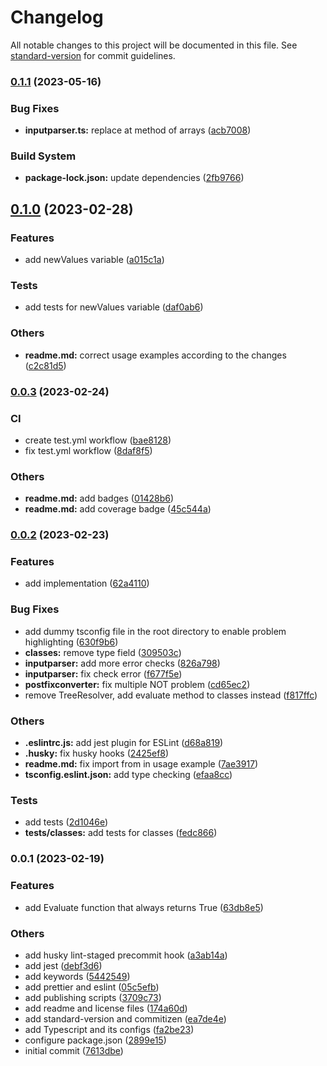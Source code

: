 # Changelog

All notable changes to this project will be documented in this file. See [standard-version](https://github.com/conventional-changelog/standard-version) for commit guidelines.

### [0.1.1](https://github.com/bxr1nG/boolean-evaluator/compare/v0.1.0...v0.1.1) (2023-05-16)


### Bug Fixes

* **inputparser.ts:** replace at method of arrays ([acb7008](https://github.com/bxr1nG/boolean-evaluator/commit/acb7008d34c8d5001df174a378ccf6abf9ae1beb))


### Build System

* **package-lock.json:** update dependencies ([2fb9766](https://github.com/bxr1nG/boolean-evaluator/commit/2fb976628713dd405cf88c35d9f99745ee7fea46))

## [0.1.0](https://github.com/bxr1nG/boolean-evaluator/compare/v0.0.3...v0.1.0) (2023-02-28)


### Features

* add newValues variable ([a015c1a](https://github.com/bxr1nG/boolean-evaluator/commit/a015c1acde92dacd973302b22a77cb64ccb12716))


### Tests

* add tests for newValues variable ([daf0ab6](https://github.com/bxr1nG/boolean-evaluator/commit/daf0ab6d8107333aaa12654e23229bb4ce8828fd))


### Others

* **readme.md:** correct usage examples according to the changes ([c2c81d5](https://github.com/bxr1nG/boolean-evaluator/commit/c2c81d518b67c75159614f3fc35690795bcb625c))

### [0.0.3](https://github.com/bxr1nG/boolean-evaluator/compare/v0.0.2...v0.0.3) (2023-02-24)


### CI

* create test.yml workflow ([bae8128](https://github.com/bxr1nG/boolean-evaluator/commit/bae8128a32f90d2709cd3941d90f34411e8db5c6))
* fix test.yml workflow ([8daf8f5](https://github.com/bxr1nG/boolean-evaluator/commit/8daf8f50e3ca304b64bd5fd6cfb9f3abbe603ab4))


### Others

* **readme.md:** add badges ([01428b6](https://github.com/bxr1nG/boolean-evaluator/commit/01428b631d71ec97672655ae318512794948486e))
* **readme.md:** add coverage badge ([45c544a](https://github.com/bxr1nG/boolean-evaluator/commit/45c544a52460c31c02422977366314acf0601789))

### [0.0.2](https://github.com/bxr1nG/boolean-evaluator/compare/v0.0.1...v0.0.2) (2023-02-23)


### Features

* add implementation ([62a4110](https://github.com/bxr1nG/boolean-evaluator/commit/62a41103273e8f6365c20f7e36e9f0a4175c5179))


### Bug Fixes

* add dummy tsconfig file in the root directory to enable problem highlighting ([630f9b6](https://github.com/bxr1nG/boolean-evaluator/commit/630f9b62dff773f24345824406c45c22c99d61e4))
* **classes:** remove type field ([309503c](https://github.com/bxr1nG/boolean-evaluator/commit/309503c1434c1b6610911babe9fba7ebb59ad94f))
* **inputparser:** add more error checks ([826a798](https://github.com/bxr1nG/boolean-evaluator/commit/826a798c7e97558d461b4cc539d3a7ea1af8fb93))
* **inputparser:** fix check error ([f677f5e](https://github.com/bxr1nG/boolean-evaluator/commit/f677f5ec8dd89b267988a436363abe0c86b0936a))
* **postfixconverter:** fix multiple NOT problem ([cd65ec2](https://github.com/bxr1nG/boolean-evaluator/commit/cd65ec244468988aeb4db96d866d91d17a2722c6))
* remove TreeResolver, add evaluate method to classes instead ([f817ffc](https://github.com/bxr1nG/boolean-evaluator/commit/f817ffcf9abbcfef972da37183a99874e618f551))


### Others

* **.eslintrc.js:** add jest plugin for ESLint ([d68a819](https://github.com/bxr1nG/boolean-evaluator/commit/d68a8192a604882757976977223199e92568f90d))
* **.husky:** fix husky hooks ([2425ef8](https://github.com/bxr1nG/boolean-evaluator/commit/2425ef822e220960cbc241dfd118fd4787c6b515))
* **readme.md:** fix import from in usage example ([7ae3917](https://github.com/bxr1nG/boolean-evaluator/commit/7ae3917b1db3d3a2b81b25f40091b551f5480163))
* **tsconfig.eslint.json:** add type checking ([efaa8cc](https://github.com/bxr1nG/boolean-evaluator/commit/efaa8cc7056000f2d11dda9ce1966a3aa099578e))


### Tests

* add tests ([2d1046e](https://github.com/bxr1nG/boolean-evaluator/commit/2d1046e3b0e813001c96c793f3ff56cf7bee7309))
* **tests/classes:** add tests for classes ([fedc866](https://github.com/bxr1nG/boolean-evaluator/commit/fedc86672758f100dabb06f08705ad8874d256f7))

### 0.0.1 (2023-02-19)


### Features

* add Evaluate function that always returns True ([63db8e5](https://github.com/bxr1nG/boolean-evaluator/commit/63db8e57cae14d09a225f1d4b2c973a28b2cee47))


### Others

* add husky lint-staged precommit hook ([a3ab14a](https://github.com/bxr1nG/boolean-evaluator/commit/a3ab14a1e9a1ae5de0bf60570aa89e8d1f4bb8fd))
* add jest ([debf3d6](https://github.com/bxr1nG/boolean-evaluator/commit/debf3d6d3c5037531dd09a29d174f7d2dca4a0cd))
* add keywords ([5442549](https://github.com/bxr1nG/boolean-evaluator/commit/544254940d03962a8ab1effcd964231de12b0a10))
* add prettier and eslint ([05c5efb](https://github.com/bxr1nG/boolean-evaluator/commit/05c5efba6babee16a3bb6479371f4790dbc74a2b))
* add publishing scripts ([3709c73](https://github.com/bxr1nG/boolean-evaluator/commit/3709c735215bc34bb67e6cb2754176e1c94863cd))
* add readme and license files ([174a60d](https://github.com/bxr1nG/boolean-evaluator/commit/174a60db2fe251574bf0faadd7e2a9463c5a1cf3))
* add standard-version and commitizen ([ea7de4e](https://github.com/bxr1nG/boolean-evaluator/commit/ea7de4eaada26ef8d47ea8b0b25a1e66648599de))
* add Typescript and its configs ([fa2be23](https://github.com/bxr1nG/boolean-evaluator/commit/fa2be2364347e7dbd7212aa463eab143882baf4b))
* configure package.json ([2899e15](https://github.com/bxr1nG/boolean-evaluator/commit/2899e1532519c78caf6d8d46daaa9f15553308bc))
* initial commit ([7613dbe](https://github.com/bxr1nG/boolean-evaluator/commit/7613dbe7fb54010e622133dfde421b6fdafbc3ab))
